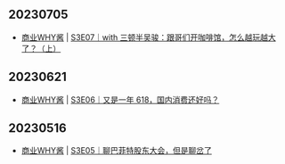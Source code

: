 ## 20230705
- [商业WHY酱](https://msbussinesswhy.fireside.fm/) | [S3E07｜with 三顿半吴骏：跟哥们开咖啡馆，怎么越玩越大了？（上）](https://msbussinesswhy.fireside.fm/28)

## 20230621
- [商业WHY酱](https://msbussinesswhy.fireside.fm/) | [S3E06｜又是一年 618，国内消费还好吗？](https://msbussinesswhy.fireside.fm/27)

## 20230516
- [商业WHY酱](https://msbussinesswhy.fireside.fm/) | [S3E05｜聊巴菲特股东大会，但是聊岔了](https://msbussinesswhy.fireside.fm/26)

